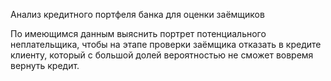 Анализ кредитного портфеля банка для оценки заёмщиков

По имеющимся данным выяснить портрет потенциального неплательщика, чтобы на этапе проверки заёмщика отказать в кредите клиенту, который с большой долей вероятностью не сможет вовремя вернуть кредит.
